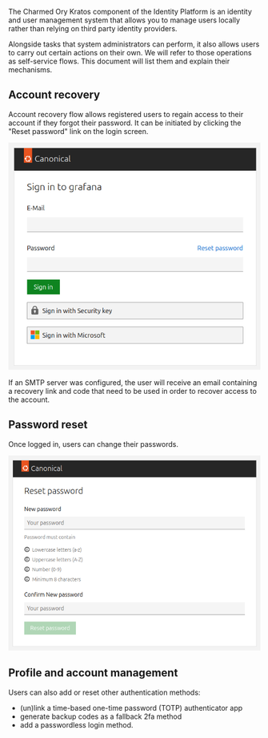 The Charmed Ory Kratos component of the Identity Platform is an identity and user management system 
that allows you to manage users locally rather than relying on third party identity providers.

Alongside tasks that system administrators can perform, it also allows users to carry out certain actions on their own.
We will refer to those operations as self-service flows. This document will list them and explain their mechanisms.

## Account recovery

Account recovery flow allows registered users to regain access to their account if they forgot their password.
It can be initiated by clicking the "Reset password" link on the login screen.

![Alt]( https://raw.githubusercontent.com/canonical/canonical-identity-platform-docs/main/Diagram_sources/identity_platform_sign_in_page.png "IAM Login UI")

If an SMTP server was configured, the user will receive an email containing a recovery link and code that need to be used
in order to recover access to the account.

## Password reset

Once logged in, users can change their passwords.

![Alt]( https://raw.githubusercontent.com/canonical/canonical-identity-platform-docs/main/Diagram_sources/idp_reset_password.png "Reset password")

## Profile and account management

Users can also add or reset other authentication methods:
- (un)link a time-based one-time password (TOTP) authenticator app
- generate backup codes as a fallback 2fa method
- add a passwordless login method.
